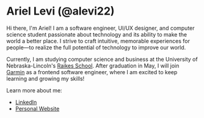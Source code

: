 # Ariel Levi (@alevi22)

Hi there, I'm Ariel! I am a software engineer, UI/UX designer, and computer science student passionate about technology and its ability to make the world a better place. I strive to craft intuitive, memorable experiences for people—to realize the full potential of technology to improve our world.

Currently, I am studying computer science and business at the University of Nebraska-Lincoln's [Raikes School](https://raikes.unl.edu/). After graduation in May, I will join [Garmin](https://www.garmin.com/en-US/company/about-garmin/) as a frontend software engineer, where I am excited to keep learning and growing my skills!

Learn more about me:

* [LinkedIn](https://www.linkedin.com/in/ariel-levi/)
* [Personal Website](https://alevi22.github.io/)
